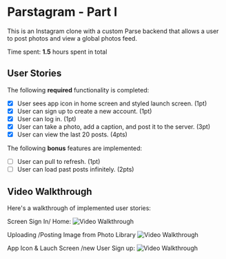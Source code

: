 # Parstagram - Part I

This is an Instagram clone with a custom Parse backend that allows a user to post photos and view a global photos feed.

Time spent: **1.5** hours spent in total

## User Stories

The following **required** functionality is completed:

- [x] User sees app icon in home screen and styled launch screen. (1pt)
- [x] User can sign up to create a new account. (1pt)
- [x] User can log in. (1pt)
- [x] User can take a photo, add a caption, and post it to the server. (3pt)
- [x] User can view the last 20 posts. (4pts)

The following **bonus** features are implemented:

- [ ] User can pull to refresh. (1pt)
- [ ] User can load past posts infinitely. (2pts)

## Video Walkthrough

Here's a walkthrough of implemented user stories:

Screen Sign In/ Home:
<img src='https://media.giphy.com/media/gH4i3vUJ8yQEtjDzKP/giphy.gif' title='Video Walkthrough' width='' alt='Video Walkthrough' />

Uploading /Posting Image from Photo Library
<img src='https://media.giphy.com/media/QN0VyEjQoITL6Vejpx/giphy.gif' title='Video Walkthrough' width='' alt='Video Walkthrough' />

App Icon & Lauch Screen /new User Sign up:
<img src='https://media.giphy.com/media/UMsZM9OhJuOcQw7pAh/giphy.gif' title='Video Walkthrough' width='' alt='Video Walkthrough' />
